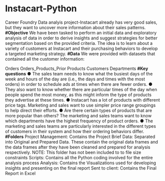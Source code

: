 # Instacart-Python
Career Foundry Data analyis project-Instacart already has very good sales, but they want to uncover more information about their sales patterns.
**#Objective**
We have been tasked to perform an initial data and exploratory analysis of data in order to derive insights and suggest strategies for better segmentation based on the provided criteria. The idea is to learn about a variety of customers at Instacart and their purchasing behaviors to develop a targeted marketing strategy.
**#Data**
We were provided with datasets that contained all the customer information:

Orders
Orders_Products_Prior
Products
Customers
Departments
**#Key questions**
● The sales team needs to know what the busiest days of the week and hours of the
day are (i.e., the days and times with the most orders) in order to schedule ads at
times when there are fewer orders.
● They also want to know whether there are particular times of the day when people
spend the most money, as this might inform the type of products they advertise at
these times.
● Instacart has a lot of products with different price tags. Marketing and sales want to
use simpler price range groupings to help direct their efforts.
● Are there certain types of products that are more popular than others? The marketing
and sales teams want to know which departments have the highest frequency of
product orders.
● The marketing and sales teams are particularly interested in the different types of
customers in their system and how their ordering behaviors differ.
**#Folders**
Project Management: Contains the Project Brief
Data: Separated into Original and Prepared Data. These contain the original data frames and the data frames after they have been cleaned and prepared for analysis respectively. NOTE: This folder has not been included to to file size constraints
Scripts: Contains all the Python coding involved for the entire analysis process
Analysis: Contains the Visualizations used for developing insights and presenting on the final report
Sent to client: Contains the Final Report in Excel

